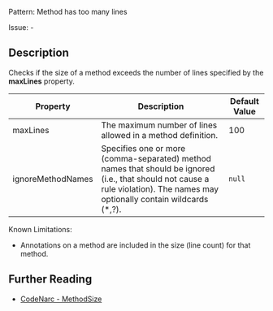 Pattern: Method has too many lines

Issue: -

## Description

Checks if the size of a method exceeds the number of lines specified by the **maxLines** property.

| **Property**      | **Description**                                                                                                                                                                | **Default Value** |
| --- | --- | --- |
| maxLines          | The maximum number of lines allowed in a method definition.                                                                                                                    | 100               |
| ignoreMethodNames | Specifies one or more (comma-separated) method names that should be ignored (i.e., that should not cause a rule violation). The names may optionally contain wildcards (\*,?). | `null`            |

Known Limitations:

-   Annotations on a method are included in the size (line count) for that method.

## Further Reading

* [CodeNarc - MethodSize](https://codenarc.github.io/CodeNarc/codenarc-rules-size.html#methodsize-rule)